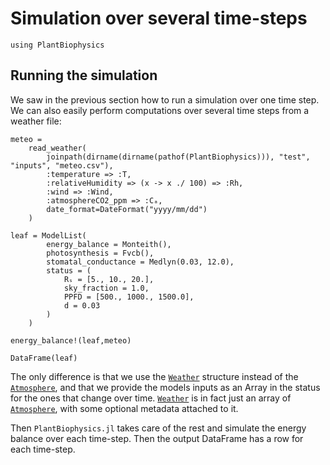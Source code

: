 # Simulation over several time-steps

```@setup usepkg
using PlantBiophysics
```

## Running the simulation

We saw in the previous section how to run a simulation over one time step. We can also easily perform computations over several time steps from a weather file:

```@example usepkg
meteo =
    read_weather(
        joinpath(dirname(dirname(pathof(PlantBiophysics))), "test", "inputs", "meteo.csv"),
        :temperature => :T,
        :relativeHumidity => (x -> x ./ 100) => :Rh,
        :wind => :Wind,
        :atmosphereCO2_ppm => :Cₐ,
        date_format=DateFormat("yyyy/mm/dd")
    )

leaf = ModelList(
        energy_balance = Monteith(),
        photosynthesis = Fvcb(),
        stomatal_conductance = Medlyn(0.03, 12.0),
        status = (
            Rₛ = [5., 10., 20.],
            sky_fraction = 1.0,
            PPFD = [500., 1000., 1500.0],
            d = 0.03
        )
    )

energy_balance!(leaf,meteo)

DataFrame(leaf)
```

The only difference is that we use the [`Weather`](@ref) structure instead of the [`Atmosphere`](@ref), and that we provide the models inputs as an Array in the status for the ones that change over time. [`Weather`](@ref) is in fact just an array of [`Atmosphere`](@ref), with some optional metadata attached to it.

Then `PlantBiophysics.jl` takes care of the rest and simulate the energy balance over each time-step. Then the output DataFrame has a row for each time-step.
